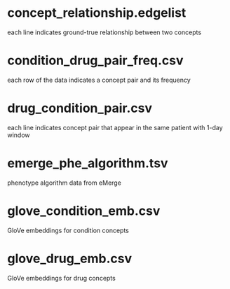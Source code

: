 # concept_relationship.edgelist
each line indicates ground-true relationship between two concepts

# condition_drug_pair_freq.csv
each row of the data indicates a concept pair and its frequency

# drug_condition_pair.csv
each line indicates concept pair that appear in the same patient with 1-day window

# emerge_phe_algorithm.tsv
phenotype algorithm data from eMerge

# glove_condition_emb.csv
GloVe embeddings for condition concepts

# glove_drug_emb.csv
GloVe embeddings for drug concepts